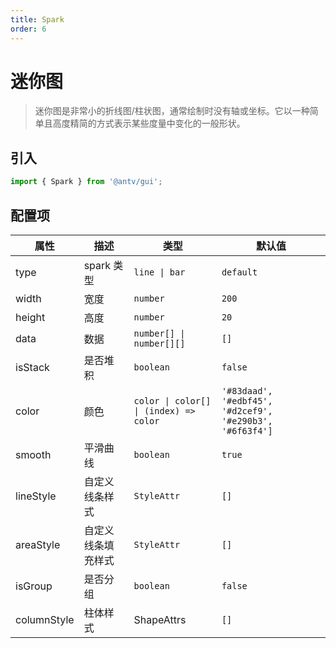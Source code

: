```yaml
---
title: Spark
order: 6
---
```


# 迷你图

> 迷你图是非常小的折线图/柱状图，通常绘制时没有轴或坐标。它以一种简单且高度精简的方式表示某些度量中变化的一般形状。

## 引入

```ts
import { Spark } from '@antv/gui';
```

## 配置项

| **属性**    | **描述**           | **类型**                                                 | **默认值**                                               |
| ----------- | ------------------ | -------------------------------------------------------- | -------------------------------------------------------- |
| type        | spark 类型         | <code>line &#124; bar </code>                            | `default`                                                |
| width       | 宽度               | <code>number</code>                                      | `200`                                                    |
| height      | 高度               | <code>number<code>                                       | `20`                                                     |
| data        | 数据               | <code>number[] &#124; number[][]<code>                   | `[]`                                                     |
| isStack     | 是否堆积           | <code>boolean<code>                                      | `false`                                                  |
| color       | 颜色               | <code>color &#124; color[] &#124; (index) => color<code> | `'#83daad', '#edbf45', '#d2cef9', '#e290b3', '#6f63f4']` |
| smooth      | 平滑曲线           | <code>boolean<code>                                      | `true`                                                   |
| lineStyle   | 自定义线条样式     | <code>StyleAttr<code>                                    | `[]`                                                     |
| areaStyle   | 自定义线条填充样式 | <code>StyleAttr<code>                                    | `[]`                                                     |
| isGroup     | 是否分组           | <code>boolean<code>                                      | `false`                                                  |
| columnStyle | 柱体样式           | ShapeAttrs                                               | `[]`                                                     |
